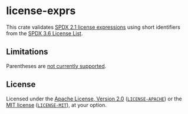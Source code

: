 # license-exprs

This crate validates [SPDX 2.1 license expressions][SPDX-license-expressions] using short identifiers from the [SPDX 3.6 License List][SPDX-license-list].

## Limitations

Parentheses are [not currently supported][parens].

## License

Licensed under the [Apache License, Version 2.0][Apache-2.0] ([`LICENSE-APACHE`](LICENSE-APACHE)) or the [MIT license][MIT] ([`LICENSE-MIT`](LICENSE-MIT)), at your option.

[Apache-2.0]: https://www.apache.org/licenses/LICENSE-2.0
[MIT]: https://opensource.org/licenses/MIT
[parens]: https://github.com/rust-lang-nursery/license-exprs/issues/3
[SPDX-license-expressions]: https://spdx.org/spdx-specification-21-web-version#h.jxpfx0ykyb60
[SPDX-license-list]: https://github.com/spdx/license-list-data/tree/v3.6
